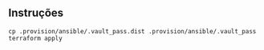 ## Instruções
```
cp .provision/ansible/.vault_pass.dist .provision/ansible/.vault_pass
terraform apply 
```